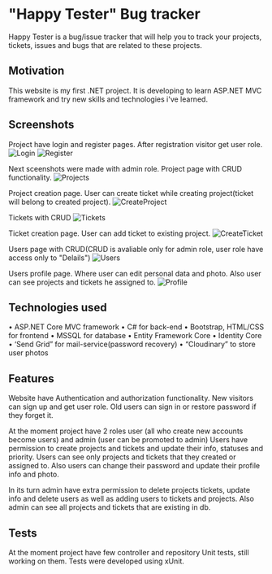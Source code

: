 # "Happy Tester" Bug tracker
Happy Tester is a bug/issue tracker that will help you to track your projects, tickets, issues and bugs that are related to these projects.
## Motivation
This website is my first .NET project. It is developing to learn ASP.NET MVC framework and try new skills and technologies i've learned.
## Screenshots
Project have login and register pages. After registration visitor get user role.
![Login](https://user-images.githubusercontent.com/101929575/200970528-0c500125-338c-4e0e-8181-01c42356ed1c.jpg)
![Register](https://user-images.githubusercontent.com/101929575/204113895-8a782aff-4ed5-4e22-9899-91246518a04a.jpg)

Next sceenshots were made with admin role.
Project page with CRUD functionality.
![Projects](https://user-images.githubusercontent.com/101929575/204113944-16b1b55d-5aff-4d6d-a898-e7e1c039a409.jpg)

Project creation page. User can create ticket while creating project(ticket will belong to created project).
![CreateProject](https://user-images.githubusercontent.com/101929575/204113985-916f17ba-d156-4e7f-8bbe-bb63ef47df16.jpg)

Tickets with CRUD
![Tickets](https://user-images.githubusercontent.com/101929575/204113991-986d8482-9cd7-48a7-94f2-590a26ab74dd.jpg)

Ticket creation page. User can add ticket to existing project.
![CreateTicket](https://user-images.githubusercontent.com/101929575/204114004-362a1cfd-b07c-412b-9344-cac8c0f268e4.jpg)

Users page with CRUD(CRUD is avaliable only for admin role, user role have access only to "Delails")
![Users](https://user-images.githubusercontent.com/101929575/204114022-563ddf5e-0071-445e-b906-424eec2f01d4.jpg)

Users profile page. Where user can edit personal data and photo. Also user can see projects and tickets he assigned to.
![Profile](https://user-images.githubusercontent.com/101929575/204114026-2aaf283d-6d35-4714-8b6f-e002a00d037f.jpg)

## Technologies used
•	ASP.NET Core MVC framework
•	C# for back-end
•	Bootstrap, HTML/CSS for frontend
•	MSSQL for database
•	Entity Framework Core
•	Identity Core 
•	‘Send Grid” for mail-service(password recovery)
•	“Cloudinary” to store user photos 
## Features
Website have Authentication and authorization functionality. New visitors can sign up and get user role. Old users can sign in or restore password if they forget it.

At the moment project have 2 roles user (all who create new accounts become users) and admin (user can be promoted to admin)
Users have permission to create projects and tickets and update their info, statuses and priority. Users can see only projects and tickets that they created or assigned to. Also users can change their password and update their profile info and photo.

In its turn admin have extra permission to delete projects tickets, update info and delete users as well as adding users to tickets and projects. Also admin can see all projects and tickets that are existing in db. 
## Tests
At the moment project have few controller and repository Unit tests, still working on them.
Tests were developed using xUnit.
